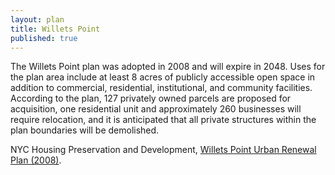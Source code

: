 ```yaml
---
layout: plan
title: Willets Point
published: true
---
```


The Willets Point plan was adopted in 2008 and will expire in 2048. Uses for the plan area include at least 8 acres of publicly accessible open space in addition to commercial, residential, institutional, and community facilities. According to the plan, 127 privately owned parcels are proposed for acquisition, one residential unit and approximately 260 businesses will require relocation, and it is anticipated that all private structures within the plan boundaries will be demolished.

NYC Housing Preservation and Development, [Willets Point Urban Renewal Plan (2008)](https://www.nyc.gov/assets/hpd/downloads/pdfs/services/willets-point-urp.pdf).
